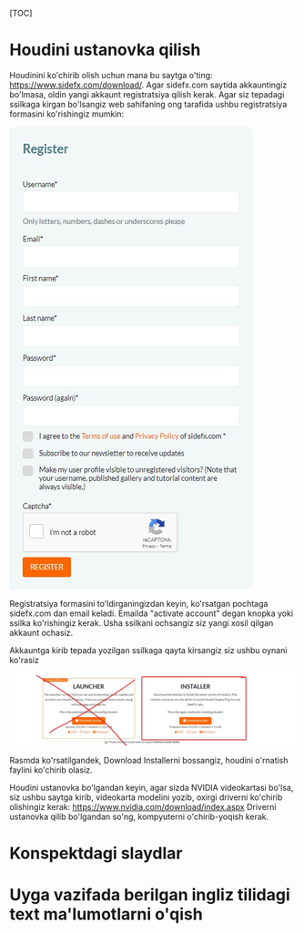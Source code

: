 [TOC]



# Houdini ustanovka qilish

Houdinini ko'chirib olish uchun mana bu saytga o'ting: https://www.sidefx.com/download/. Agar sidefx.com saytida akkauntingiz bo'lmasa, oldin yangi akkaunt registratsiya qilish kerak. Agar siz tepadagi ssilkaga kirgan bo'lsangiz web sahifaning ong tarafida ushbu registratsiya formasini ko'rishingiz mumkin: 

![](images/houdini_registration.jpg)

Registratsiya formasini to'ldirganingizdan keyin, ko'rsatgan pochtaga sidefx.com dan email keladi. Emailda "activate account" degan knopka yoki ssilka ko'rishingiz kerak. Usha ssilkani ochsangiz siz yangi xosil qilgan akkaunt ochasiz. 

Akkauntga kirib tepada yozilgan ssilkaga qayta kirsangiz siz ushbu oynani ko'rasiz

![](images/houdini_download.jpg)

Rasmda ko'rsatilgandek, Download Installerni bossangiz, houdini o'rnatish faylini ko'chirib olasiz.



Houdini ustanovka bo'lgandan keyin, agar sizda NVIDIA videokartasi bo'lsa, siz ushbu saytga kirib, videokarta modelini yozib, oxirgi driverni ko'chirib olishingiz kerak: https://www.nvidia.com/download/index.aspx Driverni ustanovka qilib bo'lgandan so'ng, kompyuterni o'chirib-yoqish kerak. 

# Konspektdagi slaydlar

# Uyga vazifada berilgan ingliz tilidagi text ma'lumotlarni o'qish







